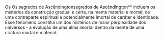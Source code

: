 ﻿Os Os segredos de Ascêndingtonsegredos de Ascêndington** incluem os mistérios da construção gradual e certa, na mente material e mortal, de uma contraparte espiritual e potencialmente imortal de caráter e identidade. Esse fenômeno constitui um dos mistérios de maior perplexidade dos universos - a evolução de uma alma imortal dentro da mente de uma criatura mortal e material.